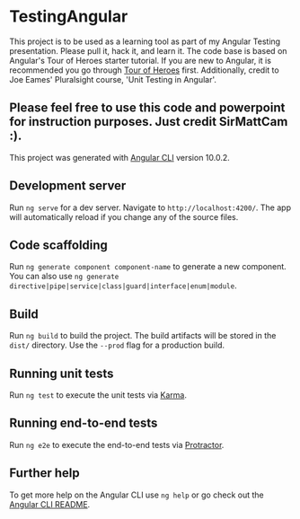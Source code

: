# TestingAngular

This project is to be used as a learning tool as part of my Angular Testing presentation. Please pull it, hack it, and learn it. The code base is based on Angular's Tour of Heroes starter tutorial. If you are new to Angular, it is recommended you go through [Tour of Heroes](https://angular.io/tutorial) first. Additionally, credit to Joe Eames' Pluralsight course, 'Unit Testing in Angular'.

## Please feel free to use this code and powerpoint for instruction purposes. Just credit SirMattCam :). 

This project was generated with [Angular CLI](https://github.com/angular/angular-cli) version 10.0.2.

## Development server

Run `ng serve` for a dev server. Navigate to `http://localhost:4200/`. The app will automatically reload if you change any of the source files.

## Code scaffolding

Run `ng generate component component-name` to generate a new component. You can also use `ng generate directive|pipe|service|class|guard|interface|enum|module`.

## Build

Run `ng build` to build the project. The build artifacts will be stored in the `dist/` directory. Use the `--prod` flag for a production build.

## Running unit tests

Run `ng test` to execute the unit tests via [Karma](https://karma-runner.github.io).

## Running end-to-end tests

Run `ng e2e` to execute the end-to-end tests via [Protractor](http://www.protractortest.org/).

## Further help

To get more help on the Angular CLI use `ng help` or go check out the [Angular CLI README](https://github.com/angular/angular-cli/blob/master/README.md).
